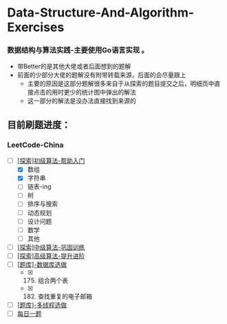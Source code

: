 # Data-Structure-And-Algorithm-Exercises

### 数据结构与算法实践-主要使用Go语言实现 。

* 带Better的是其他大佬或者后面想到的题解
* 前面的少部分大佬的题解没有附带转载来源，后面的会尽量跟上
  * 主要的原因是这部分题解很多来自于从探索的题目提交之后，明细页中直接点击的用时更少的统计图中弹出的解法
  * 这一部分的解法是没办法直接找到来源的

## 目前刷题进度：

###  LeetCode-China

- [ ] [[探索]初级算法-帮助入门](https://leetcode-cn.com/explore/interview/card/top-interview-questions-easy)
  - [x] 数组
  - [x] 字符串
  - [ ] 链表-ing
  - [ ] 树
  - [ ] 排序与搜索
  - [ ] 动态规划
  - [ ] 设计问题
  - [ ] 数学
  - [ ] 其他
- [ ] [[探索]中级算法-巩固训练](https://leetcode-cn.com/explore/interview/card/top-interview-questions-medium)
- [ ] [[探索]高级算法-提升进阶](https://leetcode-cn.com/explore/interview/card/top-interview-questions-hard)
- [ ] [[题库]-数据库选做](https://leetcode-cn.com/problemset/database/)
  - [x] 175. 组合两个表
  - [x] 182. 查找重复的电子邮箱
- [ ] [[题库]-多线程选做](https://leetcode-cn.com/problemset/concurrency/)
- [ ] [每日一题](https://leetcode-cn.com/circle/article/9EZfRE/?utm_campaign=daily_question&utm_medium=banner&utm_source=problemset&gio_link_id=noqw6arR)
